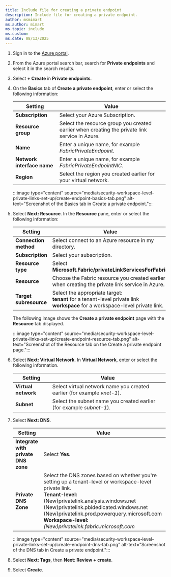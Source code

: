 ```yaml
---
title: Include file for creating a private endpoint
description: Include file for creating a private endpoint.
author: msmimart
ms.author: mimart
ms.topic: include
ms.custom: 
ms.date: 08/13/2025
---
```


1. Sign in to the [Azure portal](https://portal.azure.com).

1. From the Azure portal search bar, search for **Private endpoints** and select it in the search results.

1. Select **+ Create** in **Private endpoints**.

1. On the **Basics** tab of **Create a private endpoint**, enter or select the following information:

   | Setting | Value |
   |--|--|
   | **Subscription** | Select your Azure Subscription. |
   | **Resource group** | Select the resource group you created earlier when creating the private link service in Azure. |
   | **Name** | Enter a unique name, for example *FabricPrivateEndpoint*. |
   | **Network interface name** | Enter a unique name, for example *FabricPrivateEndpointNIC*. |
   | **Region** | Select the region you created earlier for your virtual network. |

      :::image type="content" source="media/security-workspace-level-private-links-set-up/create-endpoint-basics-tab.png" alt-text="Screenshot of the Basics tab in Create a private endpoint.":::

1. Select **Next: Resource**. In the **Resource** pane, enter or select the following information: 

   | Setting | Value |
   |--|--|
   | **Connection method** | Select connect to an Azure resource in my directory. |
   | **Subscription** | Select your subscription. |
   | **Resource type** | Select **Microsoft.Fabric/privateLinkServicesForFabric** |
   | **Resource** | Choose the Fabric resource you created earlier when creating the private link service in Azure. |
   | **Target subresource** | Select the appropriate target:</br>**tenant** for a tenant-level private link</br>**workspace** for a workspace-level private link. |

    The following image shows the **Create a private endpoint** page with the **Resource** tab displayed.

      :::image type="content" source="media/security-workspace-level-private-links-set-up/create-endpoint-resource-tab.png" alt-text="Screenshot of the Resource tab on the Create a private endpoint page.":::

1. Select **Next: Virtual Network**. In **Virtual Network**, enter or select the following information.

   | Setting | Value |
   |--|--|
   | **Virtual network** | Select virtual network name you created earlier (for example *vnet-1*). |
   | **Subnet** | Select the subnet name you created earlier (for example *subnet-1*). |

1. Select **Next: DNS**.

   | Setting | Value |
   |--|--|
   | **Integrate with private DNS zone** | Select **Yes**. |
   | **Private DNS Zone** | Select the DNS zones based on whether you're setting up a tenant-level or workspace-level private link.<br>**Tenant-level:**<br>(New)privatelink.analysis.windows.net<br>(New)privatelink.pbidedicated.windows.net<br>(New)privatelink.prod.powerquery.microsoft.com<br>**Workspace-level:**<br> *(New)privatelink.fabric.microsoft.com* <br> |

      :::image type="content" source="media/security-workspace-level-private-links-set-up/create-endpoint-dns-tab.png" alt-text="Screenshot of the DNS tab in Create a private endpoint.":::

1. Select **Next: Tags**, then **Next: Review + create**.

1. Select **Create**.